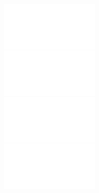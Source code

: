 ![](Notatki/Semestr%204/Podstawy%20techniki%20mikroprocesorowej%201/Labolatoria/Labolatorium%206/XRAM-Key-Muz-9-key.pdf)
![](Notatki/Semestr%204/Podstawy%20techniki%20mikroprocesorowej%201/Labolatoria/Labolatorium%206/XRAM-Key-Muz-16-key.pdf)
![](Notatki/Semestr%204/Podstawy%20techniki%20mikroprocesorowej%201/Labolatoria/Labolatorium%206/PTM-6-2.asm)
![](Notatki/Semestr%204/Podstawy%20techniki%20mikroprocesorowej%201/Labolatoria/Labolatorium%206/PTM-6-2-3_kol.asm)
